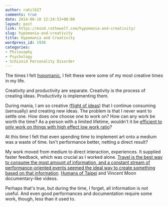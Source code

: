 ```yaml
---
author: rahil627
comments: true
date: 2014-06-10 12:24:53+00:00
layout: post
link: https://mind.rathewolf.com/hypomania-and-creativity/
slug: hypomania-and-creativity
title: Hypomania and Creativity
wordpress_id: 1938
categories:
- Philosophy
- Psychology
- Schizoid Personality Disorder
---
```


The times I felt [hypomanic](https://mind.rathewolf.com/hypomania), I felt these were some of my most creative times in my life.

Creativity and productivity are separate. Creativity is the process of creating ideas. Productivity is implementing them.

During mania, I am so creative ([flight of ideas](http://en.wikipedia.org/wiki/Glossary_of_psychiatry#Flight_of_ideas)) that I continue consuming (sensually) and creating new ideas. The problem is that I never want to settle one. How does one choose one to work on? How can any work be worth the time? As a person with a limited lifetime, wouldn't it be [efficient to only work on things with high effect low work ratio](https://mind.rathewolf.com/constant-art-ethics)?

At this time I felt that even spending time to implement art onto a medium was a waste of time. Isn't performance better, netting a direct result?

My work moved from medium to direct interaction, experiences. It supplied faster feedback, which was crucial as I worked alone. [Travel is the best way to consume the most amount of information, and a constant stream of performance-oriented events seemed the ideal way to create something based on that information](https://mind.rathewolf.com/creativity-as-organization-from-chaos). [Humans of Taipei](https://www.facebook.com/TaiwanesePeople) and Vincent Moon documentary-like videos.

Perhaps that's true, but during the time, I forget, all information is not useful. And even good performances and documentation require some work, though, less than it used to.
